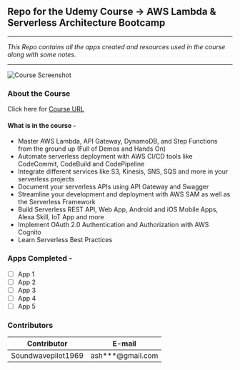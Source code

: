 <!-- Headings -->
## Repo for the Udemy Course -> AWS Lambda & Serverless Architecture Bootcamp

___
<!-- Italics -->
*This Repo contains all the apps created and resources used in the course along with some notes.*
<!-- Horzontal Rule -->

___
<!-- Images -->
![Course Screenshot]()
### **About the Course**
Click here for [Course URL](https://www.udemy.com/course/aws-lambda-serverless-architecture/ "Udemy Url")

#### What is in the course - 
* Master AWS Lambda, API Gateway, DynamoDB, and Step Functions from the ground up (Full of Demos and Hands On)
* Automate serverless deployment with AWS CI/CD tools like CodeCommit, CodeBuild and CodePipeline
* Integrate different services like S3, Kinesis, SNS, SQS and more in your serverless projects
* Document your serverless APIs using API Gateway and Swagger
* Streamline your development and deployment with AWS SAM as well as the Serverless Framework
* Build Serverless REST API, Web App, Android and iOS Mobile Apps, Alexa Skill, IoT App and more
* Implement OAuth 2.0 Authentication and Authorization with AWS Cognito
* Learn Serverless Best Practices

<!-- Tasks -->
### **Apps Completed** - 
* [ ] App 1
* [ ] App 2
* [ ] App 3
* [ ] App 4
* [ ] App 5

### **Contributors**
<!--Tables -->
| Contributor     | E-mail |
| ----------- | ----------- |
| Soundwavepilot1969      | ash***@gmail.com  |
